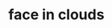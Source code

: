 ---
layout: smileys&emotion
title: face in clouds
emoji: face_in_clouds
permalink: 😶‍🌫️.html
image: assets/img/3moji/face_in_clouds.png
---